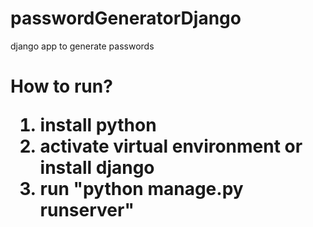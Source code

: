# passwordGeneratorDjango
django app to generate passwords

<h1>How to run?

1) install python
2) activate virtual environment or install django
3) run "python manage.py runserver"
